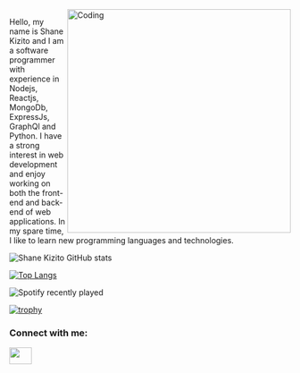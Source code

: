 <img align="right" alt="Coding" width="400" src=https://art.pixilart.com/c64aa970c5ea373.gif>


Hello, my name is Shane Kizito and I am a software programmer with experience in Nodejs, Reactjs, MongoDb, ExpressJs, GraphQl and Python. I have a strong interest in web development and enjoy working on both the front-end and back-end of web applications. In my spare time, I like to learn new programming languages and technologies.


![Shane Kizito GitHub stats](https://github-readme-stats.vercel.app/api?username=shanekizito&theme=github_dark&show_icons=true)







[![Top Langs](https://github-readme-stats.vercel.app/api/top-langs/?username=anuraghazra)](https://github.com/anuraghazra/github-readme-stats)









![Spotify recently played](https://spotify-recently-played-readme.vercel.app/api?user=hydratedgorilla&width=600)



[![trophy](https://github-profile-trophy.vercel.app/?username=shanekizito&theme=darkhub&margin-w=15&margin-h=15)](https://github.com/shanekizito/github-profile-trophy)


<h3 align="left">Connect with me:</h3>
<p align="left">
<a href="https://twitter.com/hydratedgorilla" target="blank"><img align="center" src="https://cdn.jsdelivr.net/npm/simple-icons@3.0.1/icons/twitter.svg" alt="" height="30" width="40" /></a>
</p>






